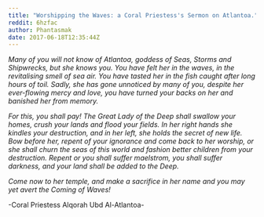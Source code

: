 ```yaml
---
title: "Worshipping the Waves: a Coral Priestess's Sermon on Atlantoa."
reddit: 6hzfac
author: Phantasmak
date: 2017-06-18T12:35:44Z
---
```


*Many of you will not know of Atlantoa, goddess of Seas, Storms and Shipwrecks, but she knows you. You have felt her in the waves, in the revitalising smell of sea air. You have tasted her in the fish caught after long hours of toil. Sadly, she has gone unnoticed by many of you, despite her ever-flowing mercy and love, you have turned your backs on her and banished her from memory.* 

*For this, you shall pay! The Great Lady of the Deep shall swallow your homes, crush your lands and flood your fields. In her right hands she kindles your destruction, and in her left, she holds the secret of new life. Bow before her, repent of your ignorance and come back to her worship, or she shall churn the seas of this world and fashion better children from your destruction.  Repent or you shall suffer maelstrom, you shall suffer darkness, and your land shall be added to the Deep.*

*Come now to her temple, and make a sacrifice in her name and you may yet avert the Coming of Waves!*

-Coral Priestess Alqorah Ubd Al-Atlantoa-
